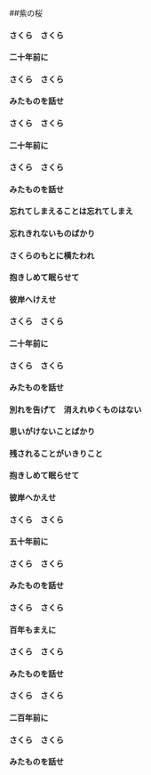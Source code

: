 ##紫の桜

#### さくら　さくら  
#### 二十年前に  
#### さくら　さくら  
#### みたものを話せ  
#### さくら　さくら  
#### 二十年前に  
#### さくら　さくら  
#### みたものを話せ  

#### 忘れてしまえることは忘れてしまえ
#### 忘れきれないものばかり
#### さくらのもとに横たわれ
#### 抱きしめて眠らせて
#### 彼岸へけえせ

#### さくら　さくら
#### 二十年前に
#### さくら　さくら
#### みたものを話せ

#### 別れを告げて　消えれゆくものはない
#### 思いがけないことばかり
#### 残されることがいきりこと
#### 抱きしめて眠らせて
#### 彼岸へかえせ

#### さくら　さくら
#### 五十年前に
#### さくら　さくら
#### みたものを話せ

#### さくら　さくら
#### 百年もまえに
#### さくら　さくら
#### みたものを話せ

#### さくら　さくら
#### 二百年前に
#### さくら　さくら
#### みたものを話せ
